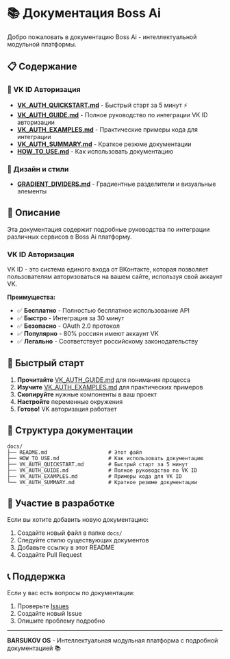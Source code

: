 # 📚 Документация Boss Ai

Добро пожаловать в документацию Boss Ai - интеллектуальной модульной платформы.

## 📋 Содержание

### 🔵 VK ID Авторизация

- **[VK_AUTH_QUICKSTART.md](./VK_AUTH_QUICKSTART.md)** - Быстрый старт за 5 минут ⚡
- **[VK_AUTH_GUIDE.md](./VK_AUTH_GUIDE.md)** - Полное руководство по интеграции VK ID авторизации
- **[VK_AUTH_EXAMPLES.md](./VK_AUTH_EXAMPLES.md)** - Практические примеры кода для интеграции
- **[VK_AUTH_SUMMARY.md](./VK_AUTH_SUMMARY.md)** - Краткое резюме документации
- **[HOW_TO_USE.md](./HOW_TO_USE.md)** - Как использовать документацию

### 🎨 Дизайн и стили

- **[GRADIENT_DIVIDERS.md](./GRADIENT_DIVIDERS.md)** - Градиентные разделители и визуальные элементы

## 🎯 Описание

Эта документация содержит подробные руководства по интеграции различных сервисов в Boss Ai платформу.

### VK ID Авторизация

VK ID - это система единого входа от ВКонтакте, которая позволяет пользователям авторизоваться на вашем сайте, используя свой аккаунт VK.

**Преимущества:**

- ✅ **Бесплатно** - Полностью бесплатное использование API
- ✅ **Быстро** - Интеграция за 30 минут
- ✅ **Безопасно** - OAuth 2.0 протокол
- ✅ **Популярно** - 80% россиян имеют аккаунт VK
- ✅ **Легально** - Соответствует российскому законодательству

## 🚀 Быстрый старт

1. **Прочитайте** [VK_AUTH_GUIDE.md](./VK_AUTH_GUIDE.md) для понимания процесса
2. **Изучите** [VK_AUTH_EXAMPLES.md](./VK_AUTH_EXAMPLES.md) для практических примеров
3. **Скопируйте** нужные компоненты в ваш проект
4. **Настройте** переменные окружения
5. **Готово!** VK авторизация работает

## 📖 Структура документации

```text
docs/
├── README.md                    # Этот файл
├── HOW_TO_USE.md                # Как использовать документацию
├── VK_AUTH_QUICKSTART.md        # Быстрый старт за 5 минут
├── VK_AUTH_GUIDE.md             # Полное руководство по VK ID
├── VK_AUTH_EXAMPLES.md          # Примеры кода для VK ID
└── VK_AUTH_SUMMARY.md           # Краткое резюме документации
```

## 🤝 Участие в разработке

Если вы хотите добавить новую документацию:

1. Создайте новый файл в папке `docs/`
2. Следуйте стилю существующих документов
3. Добавьте ссылку в этот README
4. Создайте Pull Request

## 📞 Поддержка

Если у вас есть вопросы по документации:

1. Проверьте [Issues](../../issues)
2. Создайте новый Issue
3. Опишите проблему подробно

---

**BARSUKOV OS** - Интеллектуальная модульная платформа с подробной документацией 📚
